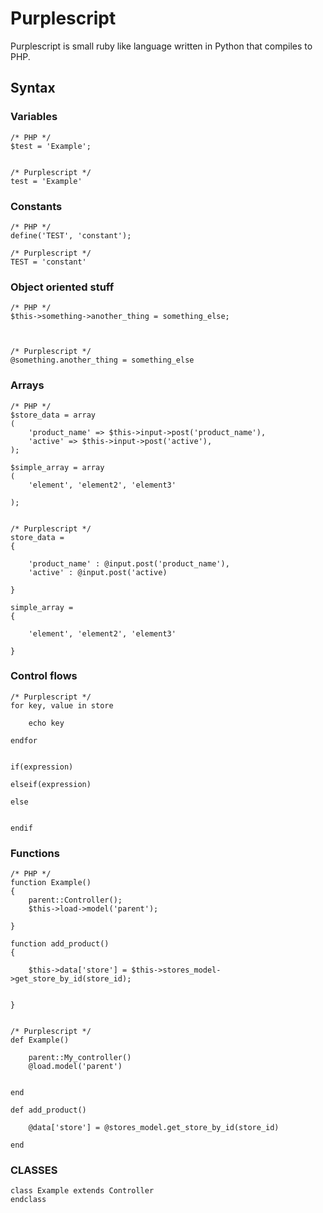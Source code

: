 # Purplescript #


Purplescript is small ruby like language written in Python that compiles to PHP.


## Syntax ##


### Variables  

	/* PHP */
	$test = 'Example';


	/* Purplescript */
	test = 'Example'



### Constants

	/* PHP */
	define('TEST', 'constant');

	/* Purplescript */
	TEST = 'constant'


### Object oriented stuff
	
	
	/* PHP */
	$this->something->another_thing = something_else;



	/* Purplescript */
	@something.another_thing = something_else


###	Arrays 
	
	/* PHP */
	$store_data = array
	(
		'product_name' => $this->input->post('product_name'),
		'active' => $this->input->post('active'),
	);

	$simple_array = array
	(
		'element', 'element2', 'element3'

	);


	/* Purplescript */
	store_data =
	{

		'product_name' : @input.post('product_name'),
		'active' : @input.post('active)

	}

	simple_array =
	{

		'element', 'element2', 'element3'

	}





### Control flows 
	
	
	/* Purplescript */
	for key, value in store

		echo key

	endfor


	if(expression)

	elseif(expression)

	else


	endif





### Functions 
	
	
	/* PHP */
	function Example()
	{
		parent::Controller();
		$this->load->model('parent');

	}

	function add_product()
	{

		$this->data['store'] = $this->stores_model->get_store_by_id(store_id);


	}


	/* Purplescript */
	def Example()

		parent::My_controller()
		@load.model('parent')


	end

	def add_product()

		@data['store'] = @stores_model.get_store_by_id(store_id)

	end
	
	
### CLASSES 
	

    class Example extends Controller
	endclass